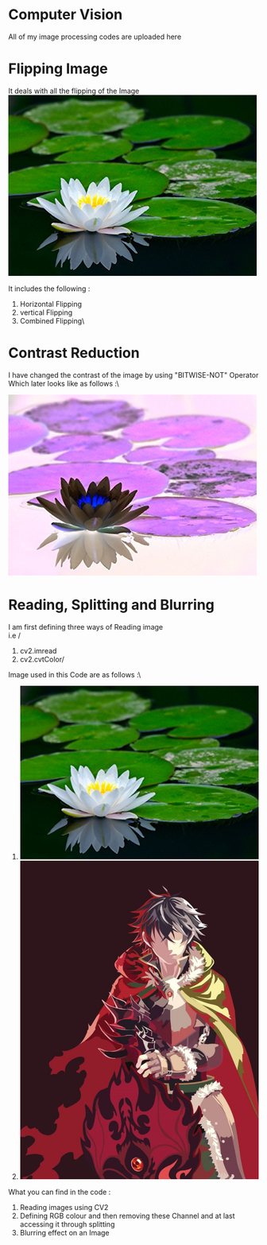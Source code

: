 # Computer Vision
All of my image processing codes are uploaded here

# Flipping Image

It deals with all the flipping of the Image\
<img src = "white lotus.jpg">


It includes the following :
1. Horizontal Flipping
2. vertical Flipping
3. Combined Flipping\

# Contrast Reduction

I have changed the contrast of the image by using "BITWISE-NOT" Operator\
Which later looks like as follows :\

<img src = "output.jpeg">

# Reading, Splitting and Blurring

I am first defining three ways of Reading image\
i.e /
1. cv2.imread
2. cv2.cvtColor/

Image used in this Code are as follows :\
1. <img src = "white lotus.jpg">
2. <img src = "Sheild Hero.jpg">

What you can find in the code :
1. Reading images using CV2
2. Defining RGB colour and then removing these Channel and at last accessing it through splitting
3. Blurring effect on an Image

